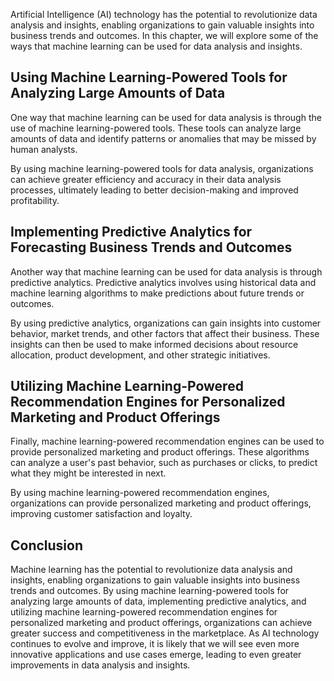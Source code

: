 
Artificial Intelligence (AI) technology has the potential to revolutionize data analysis and insights, enabling organizations to gain valuable insights into business trends and outcomes. In this chapter, we will explore some of the ways that machine learning can be used for data analysis and insights.

Using Machine Learning-Powered Tools for Analyzing Large Amounts of Data
------------------------------------------------------------------------

One way that machine learning can be used for data analysis is through the use of machine learning-powered tools. These tools can analyze large amounts of data and identify patterns or anomalies that may be missed by human analysts.

By using machine learning-powered tools for data analysis, organizations can achieve greater efficiency and accuracy in their data analysis processes, ultimately leading to better decision-making and improved profitability.

Implementing Predictive Analytics for Forecasting Business Trends and Outcomes
------------------------------------------------------------------------------

Another way that machine learning can be used for data analysis is through predictive analytics. Predictive analytics involves using historical data and machine learning algorithms to make predictions about future trends or outcomes.

By using predictive analytics, organizations can gain insights into customer behavior, market trends, and other factors that affect their business. These insights can then be used to make informed decisions about resource allocation, product development, and other strategic initiatives.

Utilizing Machine Learning-Powered Recommendation Engines for Personalized Marketing and Product Offerings
----------------------------------------------------------------------------------------------------------

Finally, machine learning-powered recommendation engines can be used to provide personalized marketing and product offerings. These algorithms can analyze a user's past behavior, such as purchases or clicks, to predict what they might be interested in next.

By using machine learning-powered recommendation engines, organizations can provide personalized marketing and product offerings, improving customer satisfaction and loyalty.

Conclusion
----------

Machine learning has the potential to revolutionize data analysis and insights, enabling organizations to gain valuable insights into business trends and outcomes. By using machine learning-powered tools for analyzing large amounts of data, implementing predictive analytics, and utilizing machine learning-powered recommendation engines for personalized marketing and product offerings, organizations can achieve greater success and competitiveness in the marketplace. As AI technology continues to evolve and improve, it is likely that we will see even more innovative applications and use cases emerge, leading to even greater improvements in data analysis and insights.
